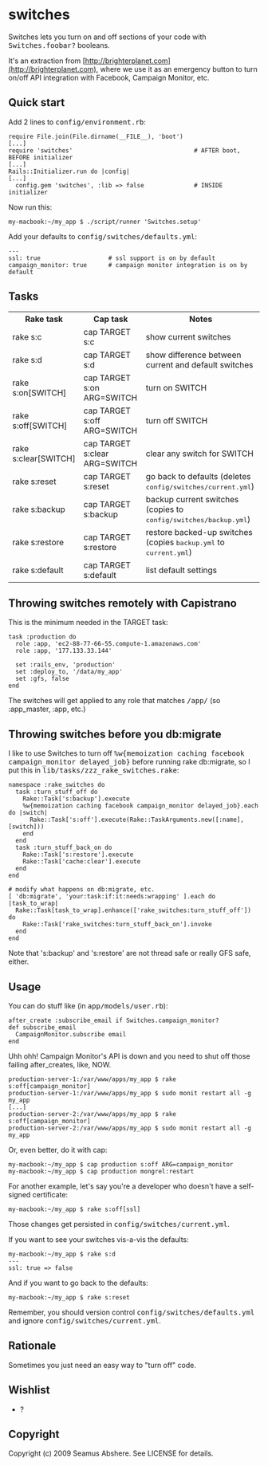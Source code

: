 # switches #

Switches lets you turn on and off sections of your code with <tt>Switches.foobar?</tt> booleans.

It's an extraction from [http://brighterplanet.com](http://brighterplanet.com), where we use it as an emergency button to turn on/off API integration with Facebook, Campaign Monitor, etc.

## Quick start ##

Add 2 lines to <tt>config/environment.rb</tt>:

    require File.join(File.dirname(__FILE__), 'boot')
    [...]
    require 'switches'                                  # AFTER boot, BEFORE initializer
    [...]
    Rails::Initializer.run do |config|
    [...]
      config.gem 'switches', :lib => false              # INSIDE initializer

Now run this:

    my-macbook:~/my_app $ ./script/runner 'Switches.setup'

Add your defaults to <tt>config/switches/defaults.yml</tt>:

    --- 
    ssl: true                   # ssl support is on by default
    campaign_monitor: true      # campaign monitor integration is on by default

## Tasks ##

<table>
  <tr>
    <th>Rake task</th>
    <th>Cap task</th>
    <th>Notes</th>
  </tr>
  <tr>
    <td>rake s:c</td>
    <td>cap TARGET s:c</td>
    <td>show current switches</td>
  </tr>
  <tr>
    <td>rake s:d</td>
    <td>cap TARGET s:d</td>
    <td>show difference between current and default switches</td>
  </tr>
  <tr>
    <td>rake s:on[SWITCH]</td>
    <td>cap TARGET s:on ARG=SWITCH</td>
    <td>turn on SWITCH</td>
  </tr>
  <tr>
    <td>rake s:off[SWITCH]</td>
    <td>cap TARGET s:off ARG=SWITCH</td>
    <td>turn off SWITCH</td>
  </tr>
  <tr>
    <td>rake s:clear[SWITCH]</td>
    <td>cap TARGET s:clear ARG=SWITCH</td>
    <td>clear any switch for SWITCH</td>
  </tr>
  <tr>
    <td>rake s:reset</td>
    <td>cap TARGET s:reset</td>
    <td>go back to defaults (deletes <tt>config/switches/current.yml</tt>)</td>
  </tr>
  <tr>
    <td>rake s:backup</td>
    <td>cap TARGET s:backup</td>
    <td>backup current switches (copies to <tt>config/switches/backup.yml</tt>)</td>
  </tr>
  <tr>
    <td>rake s:restore</td>
    <td>cap TARGET s:restore</td>
    <td>restore backed-up switches (copies <tt>backup.yml</tt> to <tt>current.yml</tt>)</td>
  </tr>
  <tr>
    <td>rake s:default</td>
    <td>cap TARGET s:default</td>
    <td>list default settings</td>
  </tr>
</table>

## Throwing switches remotely with Capistrano ##

This is the minimum needed in the TARGET task:

    task :production do
      role :app, 'ec2-88-77-66-55.compute-1.amazonaws.com'
      role :app, '177.133.33.144'
  
      set :rails_env, 'production'
      set :deploy_to, '/data/my_app'
      set :gfs, false
    end

The switches will get applied to any role that matches <tt>/app/</tt> (so :app_master, :app, etc.)

## Throwing switches before you db:migrate ##

I like to use Switches to turn off <tt>%w{memoization caching facebook campaign\_monitor delayed\_job}</tt> before running rake db:migrate, so I put this in <tt>lib/tasks/zzz\_rake_switches.rake</tt>:

    namespace :rake_switches do
      task :turn_stuff_off do
        Rake::Task['s:backup'].execute
        %w{memoization caching facebook campaign_monitor delayed_job}.each do |switch|
          Rake::Task['s:off'].execute(Rake::TaskArguments.new([:name], [switch]))
        end
      end
      task :turn_stuff_back_on do
        Rake::Task['s:restore'].execute
        Rake::Task['cache:clear'].execute
      end
    end

    # modify what happens on db:migrate, etc.
    [ 'db:migrate', 'your:task:if:it:needs:wrapping' ].each do |task_to_wrap|
      Rake::Task[task_to_wrap].enhance(['rake_switches:turn_stuff_off']) do
        Rake::Task['rake_switches:turn_stuff_back_on'].invoke
      end
    end

Note that 's:backup' and 's:restore' are not thread safe or really GFS safe, either.

## Usage ##

You can do stuff like (in <tt>app/models/user.rb</tt>):

    after_create :subscribe_email if Switches.campaign_monitor?
    def subscribe_email
      CampaignMonitor.subscribe email
    end

Uhh ohh! Campaign Monitor's API is down and you need to shut off those failing after_creates, like, NOW.

    production-server-1:/var/www/apps/my_app $ rake s:off[campaign_monitor]
    production-server-1:/var/www/apps/my_app $ sudo monit restart all -g my_app
    [...]
    production-server-2:/var/www/apps/my_app $ rake s:off[campaign_monitor]
    production-server-2:/var/www/apps/my_app $ sudo monit restart all -g my_app

Or, even better, do it with cap:

    my-macbook:~/my_app $ cap production s:off ARG=campaign_monitor
    my-macbook:~/my_app $ cap production mongrel:restart

For another example, let's say you're a developer who doesn't have a self-signed certificate:

    my-macbook:~/my_app $ rake s:off[ssl]

Those changes get persisted in <tt>config/switches/current.yml</tt>.

If you want to see your switches vis-a-vis the defaults:

    my-macbook:~/my_app $ rake s:d
    --- 
    ssl: true => false

And if you want to go back to the defaults:

    my-macbook:~/my_app $ rake s:reset

Remember, you should version control <tt>config/switches/defaults.yml</tt> and ignore <tt>config/switches/current.yml</tt>.

## Rationale ##

Sometimes you just need an easy way to "turn off" code.

## Wishlist ##

+ ?

## Copyright ##

Copyright (c) 2009 Seamus Abshere. See LICENSE for details.
